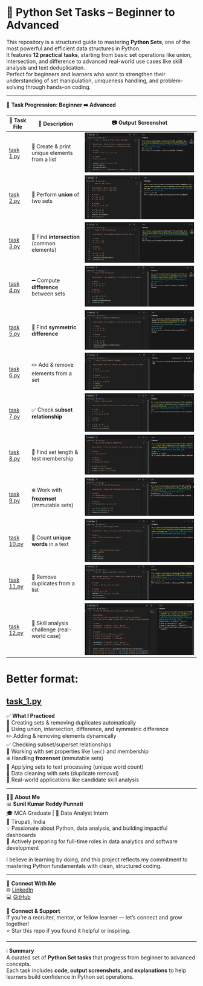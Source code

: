 # 🧵 Python Set Tasks – Beginner to Advanced  

This repository is a structured guide to mastering **Python Sets**, one of the most powerful and efficient data structures in Python.  
It features **12 practical tasks**, starting from basic set operations like union, intersection, and difference to advanced real-world use cases like skill analysis and text deduplication.  
Perfect for beginners and learners who want to strengthen their understanding of set manipulation, uniqueness handling, and problem-solving through hands-on coding.  

---

📂 **Task Progression: Beginner ➡️ Advanced**  
 
🧪 Task File | 📄 Description | 📷 Output Screenshot  
--- | --- | ---  
[task 1.py](./task%201.py) | 🔢 Create & print unique elements from a list | ![Task 1](./task%201.png)  
[task 2.py](./task%202.py) | 🔗 Perform **union** of two sets | ![Task 2](./task%202.png)  
[task 3.py](./task%203.py) | 🎯 Find **intersection** (common elements) | ![Task 3](./task%203.png)  
[task 4.py](./task%204.py) | ➖ Compute **difference** between sets | ![Task 4](./task%204.png)  
[task 5.py](./task%205.py) | 🔀 Find **symmetric difference** | ![Task 5](./task%205.png)  
[task 6.py](./task%206.py) | ✏️ Add & remove elements from a set | ![Task 6](./task%206.png)  
[task 7.py](./task%207.py) | ✅ Check **subset relationship** | ![Task 7](./task%207.png)  
[task 8.py](./task%208.py) | 📏 Find set length & test membership | ![Task 8](./task%208.png)  
[task 9.py](./task%209.py) | ❄️ Work with **frozenset** (immutable sets) | ![Task 9](./task%209.png)  
[task 10.py](./task%2010.py) | 📝 Count **unique words** in a text | ![Task 10](./task%2010.png)  
[task 11.py](./task%2011.py) | 🧹 Remove duplicates from a list | ![Task 11](./task%2011.png)  
[task 12.py](./task%2012.py) | 💼 Skill analysis challenge (real-world case) | ![Task 12](./task%2012.png)  
# Better format:
[task_1.py](./task_1.py)
---

✅ **What I Practiced**  
📌 Creating sets & removing duplicates automatically  
🔗 Using union, intersection, difference, and symmetric difference  
✏️ Adding & removing elements dynamically  
✅ Checking subset/superset relationships  
📏 Working with set properties like `len()` and membership  
❄️ Handling **frozenset** (immutable sets)  
📝 Applying sets to text processing (unique word count)  
🧹 Data cleaning with sets (duplicate removal)  
💼 Real-world applications like candidate skill analysis  

---

👨‍💻 **About Me**  
📊 **Sunil Kumar Reddy Punnati**  
🎓 MCA Graduate | 💼 Data Analyst Intern  
📍 Tirupati, India  
💡 Passionate about Python, data analysis, and building impactful dashboards  
🚀 Actively preparing for full-time roles in data analytics and software development  

I believe in learning by doing, and this project reflects my commitment to mastering Python fundamentals with clean, structured coding.  

---

🔗 **Connect With Me**  
🌐 [LinkedIn](https://www.linkedin.com/in/sunil-kumar-reddy-punnati-a0a279308/)  
💻 [GitHub](https://github.com/sunilkumarreddypunnati)  

🙌 **Connect & Support**  
If you’re a recruiter, mentor, or fellow learner — let’s connect and grow together!  
⭐ Star this repo if you found it helpful or inspiring.  

---

ℹ️ **Summary**  
A curated set of **Python Set tasks** that progress from beginner to advanced concepts.  
Each task includes **code, output screenshots, and explanations** to help learners build confidence in Python set operations.  
